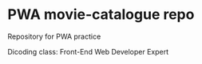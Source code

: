 # PWA movie-catalogue repo
Repository for PWA practice

Dicoding class: Front-End Web Developer Expert
